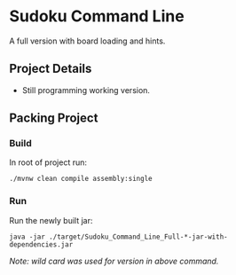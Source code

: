 
# Sudoku Command Line
A full version with board loading and hints.

## Project Details
 * Still programming working version.

## Packing Project

### Build

In root of project run:

```
./mvnw clean compile assembly:single
```

### Run

Run the newly built jar:

```
java -jar ./target/Sudoku_Command_Line_Full-*-jar-with-dependencies.jar 
```

_Note: wild card was used for version in above command._